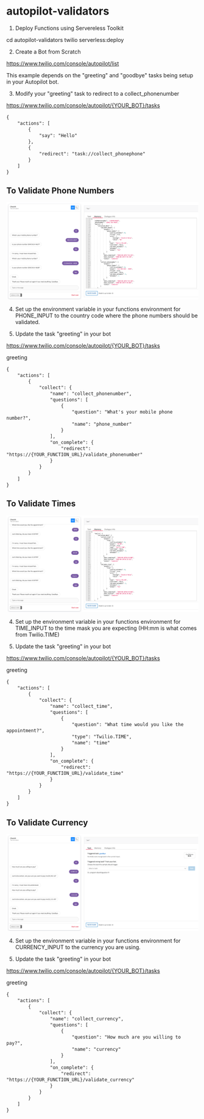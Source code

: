 # autopilot-validators

1. Deploy Functions using Servereless Toolkit

cd autopilot-validators
twilio serverless:deploy

2. Create a Bot from Scratch

https://www.twilio.com/console/autopilot/list 

This example depends on the "greeting" and "goodbye" tasks being setup in your Autopilot bot.

3. Modify your "greeting" task to redirect to a collect_phonenumber

https://www.twilio.com/console/autopilot/{YOUR_BOT}/tasks

```
{
	"actions": [
		{
		    "say": "Hello"
		},
		{
		    "redirect": "task://collect_phonephone"
		}
	]
}
```

## To Validate Phone Numbers

![Screenshot](/images/PhoneNumberValidation.png)

4. Set up the environment variable in your functions environment for PHONE_INPUT to the country code where the phone numbers should be validated.

5. Update the task "greeting" in your bot

https://www.twilio.com/console/autopilot/{YOUR_BOT}/tasks

greeting

```
{
    "actions": [
        {
            "collect": {
                "name": "collect_phonenumber",
                "questions": [
                    {
                        "question": "What's your mobile phone number?",
                        "name": "phone_number"
                    }
                ],
                "on_complete": {
                    "redirect": "https://{YOUR_FUNCTION_URL}/validate_phonenumber"
                }
            }
        }
    ]
}
```

## To Validate Times

![Screenshot](/images/TimeValidation.png)

4. Set up the environment variable in your functions environment for TIME_INPUT to the time mask you are expecting (HH:mm is what comes from Twilio.TIME)

5. Update the task "greeting" in your bot

https://www.twilio.com/console/autopilot/{YOUR_BOT}/tasks

greeting

```
{
    "actions": [
        {
            "collect": {
                "name": "collect_time",
                "questions": [
                    {
                        "question": "What time would you like the appointment?",
                        "type": "Twilio.TIME",
                        "name": "time"
                    }
                ],
                "on_complete": {
                    "redirect": "https://{YOUR_FUNCTION_URL}/validate_time"
                }
            }
        }
    ]
}
```
## To Validate Currency

![Screenshot](/images/CurrencyValidation.png)

4. Set up the environment variable in your functions environment for CURRENCY_INPUT to the currency you are using.

5. Update the task "greeting" in your bot

https://www.twilio.com/console/autopilot/{YOUR_BOT}/tasks

greeting

```
{
    "actions": [
        {
            "collect": {
                "name": "collect_currency",
                "questions": [
                    {
                        "question": "How much are you willing to pay?",
                        "name": "currency"
                    }
                ],
                "on_complete": {
                    "redirect": "https://{YOUR_FUNCTION_URL}/validate_currency"
                }
            }
        }
    ]
}
```

